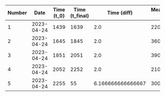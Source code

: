 | Number | Date | Time (t_0) | Time (t_final) | Time (diff) | Measurement (mL) | mL/h | Average (mL/h) | mL/day | Average (mL/day) | Average (Average (mL/h) over 24 hours) |
| --- | --- | --- | --- | --- | --- | --- | --- | --- | --- | --- |
| 1 | 2023-04-24 | 1439 | 1639 | 2.0 | 220 | 110.0 | 110.0 | 2640.0 | 2640.0 | 2640.0 |
| 2 | 2023-04-24 | 1645 | 1845 | 2.0 | 360 | 180.0 | 145.0 | 4320.0 | 3480.0 | 3060.0 |
| 3 | 2023-04-24 | 1851 | 2051 | 2.0 | 390 | 195.0 | 161.66666666666666 | 4680.0 | 3880.0 | 3333.333333333333 |
| 4 | 2023-04-24 | 2052 | 2252 | 2.0 | 210 | 105.0 | 147.5 | 2520.0 | 3540.0 | 3385.0 |
| 5 | 2023-04-24 | 2255 | 55 | 6.166666666666667 | 300 | 48.648648648648646 | 127.72972972972973 | 1167.5675675675675 | 3065.5135135135133 | 3321.1027027027026 |
